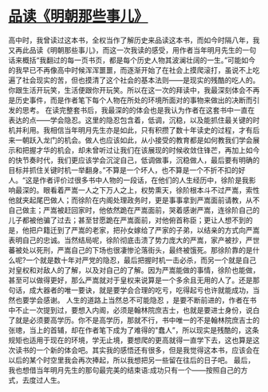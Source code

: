 # [品读《明朝那些事儿》](https://github.com/platojobs/SFLOG/issues/204)

高中时，我曾读过这本书，全权当作了解历史来品读这本书，而如今时隔八年，我又再此品读《明朝那些事儿》，而这一次我读的感受，用作者当年明月先生的一句话来概括“我翻过的每一页书页，都是每个历史人物其波澜壮阔的一生。”可能如今的我早已不再像高中时候浑浑噩噩，而逐渐开始了在社会上摸爬滚打，虽说不上吃遍了社会现实的苦，但也摸清了这个社会的基本法则——是现实的残酷的吃人的。你跟生活开玩笑，生活便跟你开玩笑。所以在这一次的拜读中，我最深刻体会不再是历史事件，而是作者笔下每个人物在所处的环境所面对的事物来做出的决断而引发的思考。
在读完整套书后，我最深的的体会也是我认为作者在这套书中一直在表达的点——学会隐忍。这里的隐忍包含着，低调，沉稳，以及能抓住最关键的时机并利用。我相信当年明月先生亦是如此，只有积攒了数十年读史的过程，才有后来一朝跃入龙门的机会。做人也应该如此，从小接受的教育都是如何教我们学会展示和把握才华的机会，却未曾听过让我们在该展现的时候收敛住锋芒，再加上如今的快节奏时代，我们更应该学会沉淀自己，低调做事，沉稳做人，最后要有明确的目标并抓住关键时机一举翻身。”不算是一个坏人，也不算是一个不折不扣的好人。“这是作者评价过很多书中人物的一段话，在他们的人生经历中，徐阶是我影响最深的。眼看着严嵩一人之下万人之上，权势熏天，徐阶根本斗不过严嵩，索性他就夹起尾巴做人；而徐阶在内阁处理政务时，更是事事拿到严嵩面前请教，从不自己做主；严嵩被赶回家时，他依然跪在严嵩面前，哭着感谢严嵩，连徐阶自己的儿子都被他骗了过去；甚至甘愿跪在严嵩面前，对他俯首称臣；更让人想不到的是，他把户籍迁到了严嵩的老家，把孙女嫁给了严家的子弟，以结亲的方式向严嵩表明自己的忠诚。当然结局呢，徐阶彻底击溃了势力庞大的严嵩，家产被抄，严世蕃被处以死刑，严嵩自己的下场也很凄惨沦落街头，最终被饿死。那徐阶靠的是什么呢?一个就是数十年对严党的隐忍，最后把握时机一击必杀，而另一个就是自己对皇权和对敌人的了解，以及对自己的了解。因为严嵩能做的事情，徐阶也能做，甚至可以做得更好，那么严嵩就对于皇权来说算是一个多余且无用的人了。还是那句话，成大器者的唯一要诀，就是要学会合理的吃亏，吃得起亏也许就能成功，当然也要学会感谢。
人生的道路上当然总不可能隐忍 ，是要不断前进的，作者在书中不止一次提到过，要想入内阁，必须是翰林院庶吉士，也就是要进士身份，说白了就是必须要高学历。你不是高学历，那就不行，书中唯一的不是翰林院庶吉士的张璁，当上的首辅，却在作者笔下成为了难得的"蠢人”，所以现实是残酷的，这条规矩也适用于现在的环境，学无止境，要想爬的更高就得一直学下去，这也算是这次读书的一个新的体会吧。其实我的感悟还有很多，但是我觉得这本书，应该会在以后的某个时空里我会再次捧起，所以我想把另一些留在往后的日子吧。
最后，我也想借当年明月先生的那句最完美的结束语:成功只有一个——按照自己的方式，去度过人生。